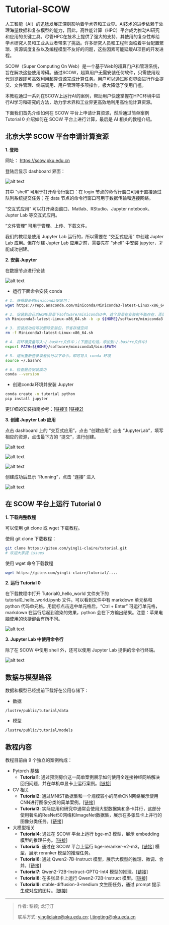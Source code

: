 # Tutorial-SCOW

人工智能（AI）的迅猛发展正深刻影响着学术界和工业界。AI技术的进步依赖于处理海量数据和复杂模型的能力，因此，高性能计算（HPC）平台成为推动AI研究和应用的关键工具。尽管HPC在技术上提供了强大的支持，其使用的复杂性却给学术研究人员和工业从业者带来了挑战。许多研究人员和工程师面临着平台配置繁琐、资源调度复杂以及编程模型不友好的问题，这些因素可能延缓AI项目的开发进程。

SCOW（Super Computing On Web）是一个基于Web的超算门户和管理系统，旨在解决这些使用障碍。通过SCOW，超算用户无需安装任何软件，只需使用现代浏览器即可高效利用超算资源完成计算任务。用户可以通过网页界面进行作业提交、文件管理、终端调用、用户管理等多项操作，极大降低了使用门槛。

本教程通过一系列在SCOW上运行AI的案例，帮助用户快速掌握在HPC环境中进行AI学习和研究的方法，助力学术界和工业界更高效地利用高性能计算资源。

下面我们首先介绍如何在 SCOW 平台上申请计算资源，然后通过简单案例 Tutorial 0 介绍如何在 SCOW 平台上进行计算，最后是 AI 相关的教程介绍。 

## 北京大学 SCOW 平台申请计算资源

**1. 登陆**
   
   网址：
   https://scow.pku.edu.cn

   登陆后显示 dashboard 界面：

   ![alt text](figures/image.png)

   其中 “shell” 可用于打开命令行窗口：在 login 节点的命令行窗口可用于直接通过队列系统提交任务；在 data 节点的命令行窗口可用于数据传输和连接网络。

   “交互式应用” 可以打开桌面窗口、Matlab、RStudio、Jupyter notebook、Jupter Lab 等交互式应用。

   “文件管理” 可用于管理、上传、下载文件。

   我们的教程是使用 Jupyter Lab 运行的，所以需要在 “交互式应用” 中创建 Jupter Lab 应用。但在创建 Jupter Lab 应用之前，需要先在 “shell” 中安装 jupyter，才能成功创建。

**2. 安装 Jupyter**
   
   在数据节点进行安装
   
   ![alt text](figures/image-1.png)

   - 运行下面命令安装 conda
  
  ```bash
  # 1. 获得最新的miniconda安装包；
  wget https://repo.anaconda.com/miniconda/Miniconda3-latest-Linux-x86_64.sh

  # 2. 安装到自己的HOME目录下software/miniconda3中，这个目录在安装前不能存在，否则会报错；
  sh Miniconda3-latest-Linux-x86_64.sh -b -p ${HOME}/software/miniconda3

  # 3. 安装成功后可以删除安装包，节省存储空间
  rm -f Miniconda3-latest-Linux-x86_64.sh

  # 4. 将环境变量写入~/.bashrc文件中；(下面这句话，添加到~/.bashrc文件中)
  export PATH=${HOME}/software/miniconda3/bin:$PATH

  # 5. 退出重新登录或者执行以下命令，即可导入 conda 环境
  source ~/.bashrc

  # 6. 检查是否安装成功
  conda --version
  ```

  - 创建conda环境并安装 Jupyter
  ```bash
  conda create -n tutorial python
  pip install jupyter
  ```
  
  更详细的安装指南参考：[[链接1]](https://icode.pku.edu.cn/SCOW/docs/deploy/config/portal/apps/apps/jupyter) [[链接2]](https://hpc.pku.edu.cn/_book/guide/ood/interactive_jupyter.html)

**3. 创建 Jupyter Lab 应用**
   
   
   点击 dashboard 上的 “交互式应用”，点击 “创建应用”, 点击 “JupyterLab”，填写相应的资源，点击最下方的 “提交”，进行创建。

![alt text](figures/image-2.png)

![alt text](figures/image-3.png)

![alt text](figures/image-4.png)

创建成功后显示 “Running”，点击 “连接” 进入

![alt text](figures/image-5.png)


## 在 SCOW 平台上运行 Tutorial 0

**1. 下载完整教程**

<!-- TODO 替换下载链接 -->

可以使用 git clone 或 wget 下载教程。

使用 git clone 下载教程：

```bash
git clone https://gitee.com/yingli-claire/tutorial.git
# 欢迎大家提 issues
```

使用 wget 命令下载教程

```bash
wget https://gitee.com/yingli-claire/tutorial/....
```

**2. 运行 Tutorial 0**

在下载教程中打开 Tutorial0_hello_world 文件夹下的 tutorial0_hello_world.ipynb 文件。可以看到文件中有 markdown 单元格和 python 代码单元格。用鼠标点击选中单元格后，“Ctrl + Enter” 可运行单元格，markdown 在运行后起到渲染的效果，python 会在下方输出结果。注意：苹果电脑使用的快捷键会有所不同。

![alt text](figures/image-8.png)

**3. Jupyter Lab 中使用命令行**

除了在 SCOW 中使用 shell 外，还可以使用 Jupyter Lab 提供的命令行终端。

![alt text](figures/image-9.png)


## 数据与模型路径

<!-- TODO 数据与模型路径 -->

数据和模型已经提前下载好在公用存储下：

- 数据
<!-- VAR_PLACEHOLDER -->
`/lustre/public/tutorial/data`

- 模型
<!-- VAR_PLACEHOLDER -->
`/lustre/public/tutorial/models`

## 教程内容

教程目前由 9 个独立的案例构成：

- Pytorch 基础
  - **Tutorial1**: 通过预测房价这一简单案例展示如何使用全连接神经网络解决回归问题，并在单机单显卡上运行案例。[[链接]](Tutorial1_regression/tutorial1_regression.ipynb)
- CV 相关
  - **Tutorial2**: 通过MNIST数据集和一个规模较小的简单CNN网络展示使用CNN进行图像分类的简单案例。[[链接]](Tutorial2_classification/tutorial2_classification.ipynb)
  - **Tutorial3**: 实际应用和研究中通常会使用大型数据集和多卡并行，这部分使用著名的ResNet50网络和ImageNet数据集，展示在多张显卡上并行的图像分类任务。[[链接]](Tutorial3_CV/tutorial3_CV.ipynb)
- 大模型相关
  - **Tutorial4**: 通过在 SCOW 平台上运行 bge-m3 模型，展示 embedding 模型的推理任务。[[链接]](Tutorial4_bge-m3/tutorial4_bge-m3.md)
  - **Tutorial5**: 通过在 SCOW 平台上运行 bge-reranker-v2-m3。[[链接]](Tutorial5_bge-reranker-v2-m3/tutorial5_bge-reranker-v2-m3.md)
 模型，展示 reranker 模型的推理任务。
   - **Tutorial6**: 通过 Qwen2-7B-Instruct 模型，展示大模型的推理、微调、合并。[[链接]](Tutorial6_Qwen2-7B-Instruct/tutorial6_qwen2-7b.md)
   - **Tutorial7**: Qwen2-72B-Instruct-GPTQ-Int4 模型的推理。[[链接]](Tutorial7_Qwen2-72B-Instruct-GPTQ-Int4/tutorial7_qwen2-72b-int4.md)
   - **Tutorial8**: 在多张显卡上运行 Qwen2-72B-Instruct 模型。[[链接]](Tutorial8_Qwen2-72B-Instruct/tutorial8_Qwen2-72B-Instruct.md)
   - **Tutorial9**: stable-diffusion-3-medium 文生图任务，通过 prompt 提示生成对应的图片。[[链接]](Tutorial9_stable-diffusion-3-medium/tutorial9_stable_diffusion.md)

---

> 作者: 黎颖; 龙汀汀
>
> 联系方式: yingliclaire@pku.edu.cn;   l.tingting@pku.edu.cn